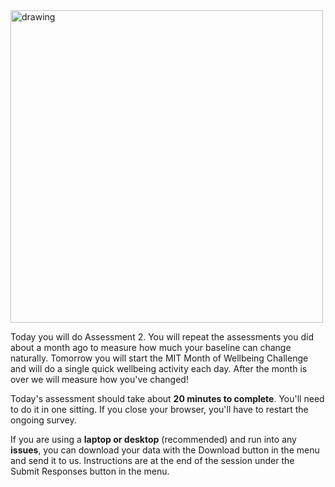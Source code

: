 

<img src="https://raw.githubusercontent.com/danielmlow/WellBeingStudy/master/protocol/wellbeing_logo_assessment2.svg" alt="drawing" width="500"/>  

Today you will do Assessment 2. You will repeat the assessments you did about a month ago to measure how much your baseline can change naturally. Tomorrow you will start the MIT Month of Wellbeing Challenge and will do a single quick wellbeing activity each day. After the month is over we will measure how you've changed!

Today's assessment should take about **20 minutes to complete**. You'll need to do it in one sitting. If you close your browser, you'll have to restart the ongoing survey.

If you are using a **laptop or desktop** (recommended) and run into any **issues**, you can download your data with the Download button in the menu and send it to us. Instructions are at the end of the session under the Submit Responses button in the menu.




